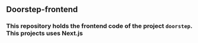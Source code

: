 ## Doorstep-frontend

### This repository holds the frontend code of the project `doorstep`. This projects uses Next.js